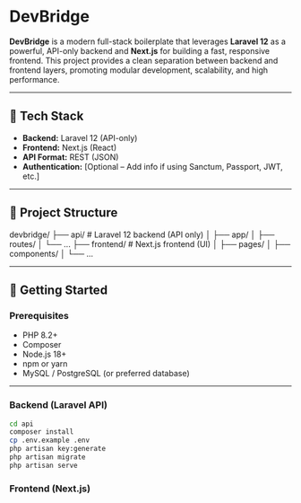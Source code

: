 # DevBridge

**DevBridge** is a modern full-stack boilerplate that leverages **Laravel 12** as a powerful, API-only backend and **Next.js** for building a fast, responsive frontend. This project provides a clean separation between backend and frontend layers, promoting modular development, scalability, and high performance.

---

## 🔧 Tech Stack

- **Backend:** Laravel 12 (API-only)
- **Frontend:** Next.js (React)
- **API Format:** REST (JSON)
- **Authentication:** [Optional – Add info if using Sanctum, Passport, JWT, etc.]

---

## 📁 Project Structure

devbridge/
├── api/ # Laravel 12 backend (API only)
│ ├── app/
│ ├── routes/
│ └── ...
├── frontend/ # Next.js frontend (UI)
│ ├── pages/
│ ├── components/
│ └── ...


---

## 🚀 Getting Started

### Prerequisites

- PHP 8.2+
- Composer
- Node.js 18+
- npm or yarn
- MySQL / PostgreSQL (or preferred database)

---

### Backend (Laravel API)

```bash
cd api
composer install
cp .env.example .env
php artisan key:generate
php artisan migrate
php artisan serve
```
### Frontend (Next.js)
